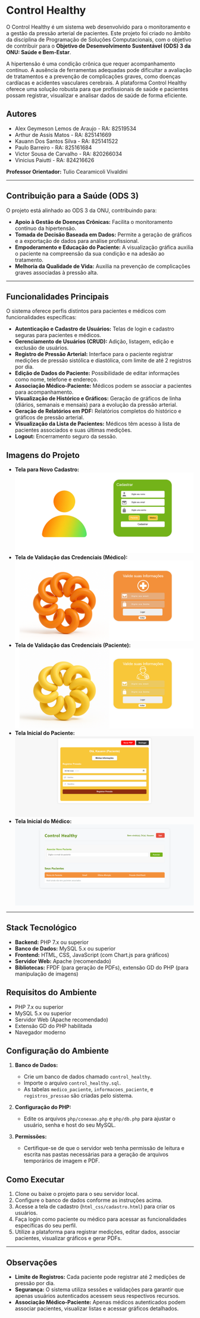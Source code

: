 # Control Healthy

O Control Healthy é um sistema web desenvolvido para o monitoramento e a gestão da pressão arterial de pacientes. Este projeto foi criado no âmbito da disciplina de Programação de Soluções Computacionais, com o objetivo de contribuir para o **Objetivo de Desenvolvimento Sustentável (ODS) 3 da ONU: Saúde e Bem-Estar**.

A hipertensão é uma condição crônica que requer acompanhamento contínuo. A ausência de ferramentas adequadas pode dificultar a avaliação de tratamentos e a prevenção de complicações graves, como doenças cardíacas e acidentes vasculares cerebrais. A plataforma Control Healthy oferece uma solução robusta para que profissionais de saúde e pacientes possam registrar, visualizar e analisar dados de saúde de forma eficiente.

## Autores

* Alex Geymeson Lemos de Araujo - RA: 82519534
* Arthur de Assis Matos - RA: 825141669
* Kauann Dos Santos Silva - RA: 825141522
* Paulo Barreiro - RA: 825161684
* Victor Sousa de Carvalho - RA: 820266034
* Vinicius Paiutti - RA: 824216626

**Professor Orientador:** Tulio Cearamicoli Vivaldini

---

## Contribuição para a Saúde (ODS 3)

O projeto está alinhado ao ODS 3 da ONU, contribuindo para:

* **Apoio à Gestão de Doenças Crônicas:** Facilita o monitoramento contínuo da hipertensão.
* **Tomada de Decisão Baseada em Dados:** Permite a geração de gráficos e a exportação de dados para análise profissional.
* **Empoderamento e Educação do Paciente:** A visualização gráfica auxilia o paciente na compreensão da sua condição e na adesão ao tratamento.
* **Melhoria da Qualidade de Vida:** Auxilia na prevenção de complicações graves associadas à pressão alta.

---

## Funcionalidades Principais

O sistema oferece perfis distintos para pacientes e médicos com funcionalidades específicas:

* **Autenticação e Cadastro de Usuários:** Telas de login e cadastro seguras para pacientes e médicos.
* **Gerenciamento de Usuários (CRUD):** Adição, listagem, edição e exclusão de usuários.
* **Registro de Pressão Arterial:** Interface para o paciente registrar medições de pressão sistólica e diastólica, com limite de até 2 registros por dia.
* **Edição de Dados do Paciente:** Possibilidade de editar informações como nome, telefone e endereço.
* **Associação Médico-Paciente:** Médicos podem se associar a pacientes para acompanhamento.
* **Visualização de Histórico e Gráficos:** Geração de gráficos de linha (diários, semanais e mensais) para a evolução da pressão arterial.
* **Geração de Relatórios em PDF:** Relatórios completos do histórico e gráficos de pressão arterial.
* **Visualização da Lista de Pacientes:** Médicos têm acesso à lista de pacientes associados e suas últimas medições.
* **Logout:** Encerramento seguro da sessão.

## Imagens do Projeto

* **Tela para Novo Cadastro:** ![Screenshot mostrando a tela para realizar novo cadastro](assets/TELA_CADASTRO.png)
* **Tela de Validação das Credenciais (Médico):** ![Screenshot mostrando a tela para realizar login como médico](assets/TELA_VALIDAR_MEDICO.png)
* **Tela de Validação das Credenciais (Paciente):** ![Screenshot mostrando a tela para realizar login como paciente](assets/TELA_VALIDAR_PACIENTE.png)
* **Tela Inicial do Paciente:** ![Screenshot mostrando a tela após realizar login como paciente](assets/TELA_PACIENTE1.png)
* **Tela Inicial do Médico:** ![Screenshot mostrando a tela após realizar login como medico](assets/TELA_MEDICO1.png)

---

## Stack Tecnológico

* **Backend:** PHP 7.x ou superior
* **Banco de Dados:** MySQL 5.x ou superior
* **Frontend:** HTML, CSS, JavaScript (com Chart.js para gráficos)
* **Servidor Web:** Apache (recomendado)
* **Bibliotecas:** FPDF (para geração de PDFs), extensão GD do PHP (para manipulação de imagens)

## Requisitos do Ambiente

* PHP 7.x ou superior
* MySQL 5.x ou superior
* Servidor Web (Apache recomendado)
* Extensão GD do PHP habilitada
* Navegador moderno

## Configuração do Ambiente

1.  **Banco de Dados:**
    * Crie um banco de dados chamado `control_healthy`.
    * Importe o arquivo `control_healthy.sql`.
    * As tabelas `medico_paciente`, `informacoes_paciente`, e `registros_pressao` são criadas pelo sistema.

2.  **Configuração do PHP:**
    * Edite os arquivos `php/conexao.php` e `php/db.php` para ajustar o usuário, senha e host do seu MySQL.

3.  **Permissões:**
    * Certifique-se de que o servidor web tenha permissão de leitura e escrita nas pastas necessárias para a geração de arquivos temporários de imagem e PDF.

## Como Executar

1.  Clone ou baixe o projeto para o seu servidor local.
2.  Configure o banco de dados conforme as instruções acima.
3.  Acesse a tela de cadastro (`html_css/cadastro.html`) para criar os usuários.
4.  Faça login como paciente ou médico para acessar as funcionalidades específicas do seu perfil.
5.  Utilize a plataforma para registrar medições, editar dados, associar pacientes, visualizar gráficos e gerar PDFs.

---

## Observações

* **Limite de Registros:** Cada paciente pode registrar até 2 medições de pressão por dia.
* **Segurança:** O sistema utiliza sessões e validações para garantir que apenas usuários autenticados acessem seus respectivos recursos.
* **Associação Médico-Paciente:** Apenas médicos autenticados podem associar pacientes, visualizar listas e acessar gráficos detalhados.
